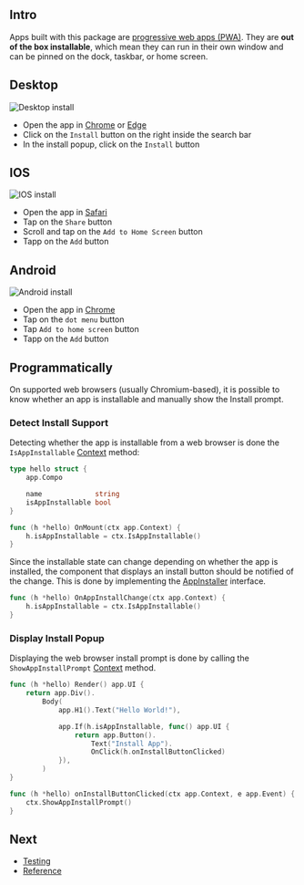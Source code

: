 <!-- wiki:ignore -->

## Intro

Apps built with this package are [progressive web apps (PWA)](https://web.dev/progressive-web-apps). They are **out of the box installable**, which mean they can run in their own window and can be pinned on the dock, taskbar, or home screen.

## Desktop

![Desktop install](/web/images/desktop-install.png)

- Open the app in [Chrome](https://www.google.com/chrome) or [Edge](https://www.microsoft.com/edge)
- Click on the `Install` button on the right inside the search bar
- In the install popup, click on the `Install` button

## IOS

![IOS install](/web/images/ios-install.png)

- Open the app in [Safari](https://www.apple.com/safari)
- Tap on the `Share` button
- Scroll and tap on the `Add to Home Screen` button
- Tapp on the `Add` button

## Android

![Android install](/web/images/android-install.png)

- Open the app in [Chrome](https://www.google.com/chrome)
- Tap on the `dot menu` button
- Tap `Add to home screen` button
- Tapp on the `Add` button

## Programmatically

On supported web browsers (usually Chromium-based), it is possible to know whether an app is installable and manually show the Install prompt.

### Detect Install Support

Detecting whether the app is installable from a web browser is done the `IsAppInstallable` [Context](/reference#Context) method:

```go
type hello struct {
	app.Compo

	name             string
	isAppInstallable bool
}

func (h *hello) OnMount(ctx app.Context) {
	h.isAppInstallable = ctx.IsAppInstallable()
}
```

Since the installable state can change depending on whether the app is installed, the component that displays an install button should be notified of the change. This is done by implementing the [AppInstaller](/reference#AppInstaller) interface.

```go
func (h *hello) OnAppInstallChange(ctx app.Context) {
	h.isAppInstallable = ctx.IsAppInstallable()
}
```

### Display Install Popup

Displaying the web browser install prompt is done by calling the `ShowAppInstallPrompt` [Context](/reference#Context) method.

```go
func (h *hello) Render() app.UI {
	return app.Div().
		Body(
			app.H1().Text("Hello World!"),

			app.If(h.isAppInstallable, func() app.UI {
				return app.Button().
					Text("Install App").
					OnClick(h.onInstallButtonClicked)
			}),
		)
}

func (h *hello) onInstallButtonClicked(ctx app.Context, e app.Event) {
	ctx.ShowAppInstallPrompt()
}
```

## Next

- [Testing](/testing)
- [Reference](/reference)
